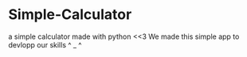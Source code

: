 # Simple-Calculator
a simple calculator made with python &lt;&lt;3
We made this simple app to devlopp our skills ^ _ ^
